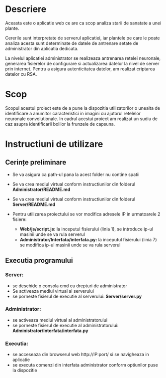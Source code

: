 # Descriere

Aceasta este o aplicatie web ce are ca scop analiza starii de sanatate a unei plante.

Cererile sunt interpretate de serverul aplicatiei, iar plantele pe care le poate analiza acesta sunt determinate de datele de antrenare setate de administrator din aplicatia dedicata.

La nivelul aplicatiei administrator se realizeaza antrenarea retelei neuronale, generarea fisierelor de configurare si actualizarea datelor la nivel de server prin internet. Pentru a asigura autenticitatea datelor, am realizat criptarea datelor cu RSA.

# Scop

Scopul acestui proiect este de a pune la dispozitia utilizatorilor o unealta de identificare a anumitor caracteristici in imagini cu ajutorul retelelor neuronale convolutionale. In cadrul acestui proiect am realizat un sudiu de caz asupra identificarii bolilor la frunzele de capsuna.

# Instructiuni de utilizare

## Cerințe preliminare ##

- Se va asigura ca path-ul pana la acest folder nu contine spatii

- Se va crea mediul virtual conform instructiunilor din folderul **Administrator/README.md**
- Se va crea mediul virtual conform instructiunilor din folderul **Server/README.md**

- Pentru utilizarea proiectului se vor modifica adresele IP in urmatoarele 2 fisiere:
    - **Web/js/script.js:** la inceputul fisierului (linia 1), se introduce ip-ul masinii unde se va rula serverul
    - **Administrator/Interfata/interfata.py:** la inceputul fisierului (linia 7) se modifica ip-ul masinii unde se va rula serverul




## Executia programului ##

### Server:
- se deschide o consola cmd cu drepturi de administrator
- Se activeaza mediul virtual al serverului
- se porneste fisierul de executie al serverului: **Server/server.py**

### Administrator:
- se activeaza mediul virtual al administratorului
- se porneste fisierul de executie al administratorului: **Administrator/Interfata/interfata.py**

### Executia:
- se acceseaza din browserul web http://IP:port/ si se navigheaza in aplicatie
- se executa comenzi din interfata administrator conform optiunilor puse la dispozitie


